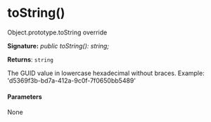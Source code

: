 # toString()



Object.prototype.toString override

**Signature:** _public toString(): string;_

**Returns**: `string`



The GUID value in lowercase hexadecimal without braces. Example: 'd5369f3b-bd7a-412a-9c0f-7f0650bb5489'

#### Parameters
None


